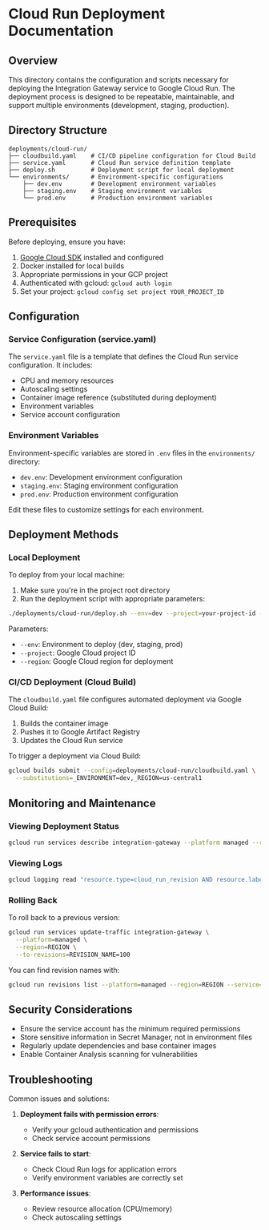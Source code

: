 # Cloud Run Deployment Documentation

## Overview

This directory contains the configuration and scripts necessary for deploying the Integration Gateway service to Google Cloud Run. The deployment process is designed to be repeatable, maintainable, and support multiple environments (development, staging, production).

## Directory Structure

```
deployments/cloud-run/
├── cloudbuild.yaml    # CI/CD pipeline configuration for Cloud Build
├── service.yaml       # Cloud Run service definition template
├── deploy.sh          # Deployment script for local deployment
└── environments/      # Environment-specific configurations
    ├── dev.env        # Development environment variables
    ├── staging.env    # Staging environment variables
    └── prod.env       # Production environment variables
```

## Prerequisites

Before deploying, ensure you have:

1. [Google Cloud SDK](https://cloud.google.com/sdk/docs/install) installed and configured
2. Docker installed for local builds
3. Appropriate permissions in your GCP project
4. Authenticated with gcloud: `gcloud auth login`
5. Set your project: `gcloud config set project YOUR_PROJECT_ID`

## Configuration

### Service Configuration (service.yaml)

The `service.yaml` file is a template that defines the Cloud Run service configuration. It includes:

- CPU and memory resources
- Autoscaling settings
- Container image reference (substituted during deployment)
- Environment variables
- Service account configuration

### Environment Variables

Environment-specific variables are stored in `.env` files in the `environments/` directory:

- `dev.env`: Development environment configuration
- `staging.env`: Staging environment configuration
- `prod.env`: Production environment configuration

Edit these files to customize settings for each environment.

## Deployment Methods

### Local Deployment

To deploy from your local machine:

1. Make sure you're in the project root directory
2. Run the deployment script with appropriate parameters:

```bash
./deployments/cloud-run/deploy.sh --env=dev --project=your-project-id --region=us-central1
```

Parameters:
- `--env`: Environment to deploy (dev, staging, prod)
- `--project`: Google Cloud project ID
- `--region`: Google Cloud region for deployment

### CI/CD Deployment (Cloud Build)

The `cloudbuild.yaml` file configures automated deployment via Google Cloud Build:

1. Builds the container image
2. Pushes it to Google Artifact Registry
3. Updates the Cloud Run service

To trigger a deployment via Cloud Build:

```bash
gcloud builds submit --config=deployments/cloud-run/cloudbuild.yaml \
  --substitutions=_ENVIRONMENT=dev,_REGION=us-central1
```

## Monitoring and Maintenance

### Viewing Deployment Status

```bash
gcloud run services describe integration-gateway --platform managed --region=REGION
```

### Viewing Logs

```bash
gcloud logging read "resource.type=cloud_run_revision AND resource.labels.service_name=integration-gateway" --limit=10
```

### Rolling Back

To roll back to a previous version:

```bash
gcloud run services update-traffic integration-gateway \
  --platform=managed \
  --region=REGION \
  --to-revisions=REVISION_NAME=100
```

You can find revision names with:

```bash
gcloud run revisions list --platform=managed --region=REGION --service=integration-gateway
```

## Security Considerations

- Ensure the service account has the minimum required permissions
- Store sensitive information in Secret Manager, not in environment files
- Regularly update dependencies and base container images
- Enable Container Analysis scanning for vulnerabilities

## Troubleshooting

Common issues and solutions:

1. **Deployment fails with permission errors**:
   - Verify your gcloud authentication and permissions
   - Check service account permissions

2. **Service fails to start**:
   - Check Cloud Run logs for application errors
   - Verify environment variables are correctly set

3. **Performance issues**:
   - Review resource allocation (CPU/memory)
   - Check autoscaling settings

